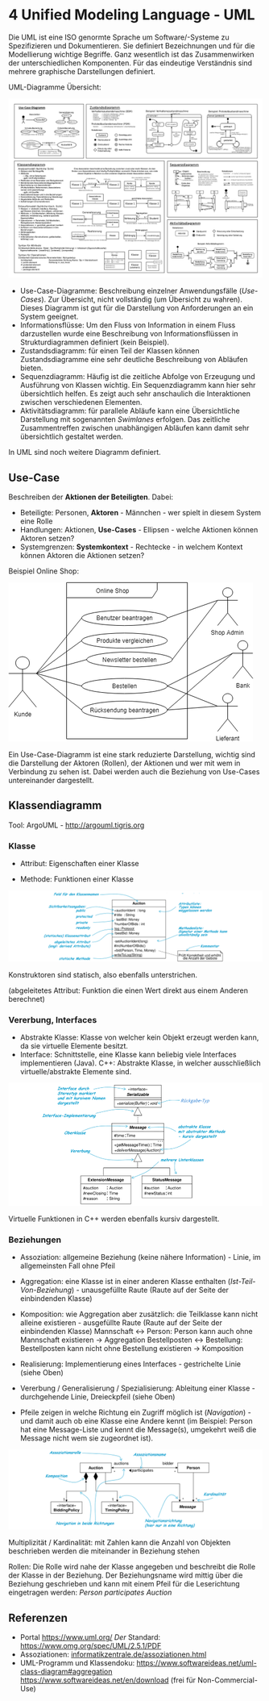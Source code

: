 # 4 Unified Modeling Language - UML

Die UML ist eine ISO genormte Sprache um Software/-Systeme zu Spezifizieren und Dokumentieren. Sie definiert Bezeichnungen und für die Modellierung wichtige Begriffe. Ganz wesentlich ist das Zusammenwirken der unterschiedlichen Komponenten. Für das eindeutige Verständnis sind mehrere graphische Darstellungen definiert.

UML-Diagramme Übersicht:

![UML-Diagramme_Uebersicht](software-entwicklung/SEng/02_SEng/bilder/UML-Diagramme_Uebersicht.png)

- Use-Case-Diagramme: Beschreibung einzelner Anwendungsfälle (*Use-Cases*). Zur Übersicht, nicht vollständig (um Übersicht zu wahren). Dieses Diagramm ist gut für die Darstellung von Anforderungen an ein System geeignet.
- Informationsflüsse: Um den Fluss von Information in einem Fluss darzustellen wurde eine Beschreibung von Informationsflüssen in Strukturdiagrammen definiert (kein Beispiel).
- Zustandsdiagramm: für einen Teil der Klassen können Zustandsdiagramme eine sehr deutliche Beschreibung von Abläufen bieten.
- Sequenzdiagramm: Häufig ist die zeitliche Abfolge von Erzeugung und Ausführung von Klassen wichtig. Ein Sequenzdiagramm kann hier sehr übersichtlich helfen. Es zeigt auch sehr anschaulich die Interaktionen zwischen verschiedenen Elementen.
- Aktivitätsdiagramm: für parallele Abläufe kann eine Übersichtliche Darstellung mit sogenannten *Swimlanes* erfolgen. Das zeitliche Zusammentreffen zwischen unabhängigen Abläufen kann damit sehr übersichtlich gestaltet werden.

In UML sind noch weitere Diagramm definiert.

## Use-Case

Beschreiben der **Aktionen der Beteiligten**. Dabei:

- Beteiligte: Personen, **Aktoren** - Männchen - wer spielt in diesem System eine Rolle
- Handlungen: Aktionen, **Use-Cases** - Ellipsen - welche Aktionen können Aktoren setzen?
- Systemgrenzen: **Systemkontext** - Rechtecke - in welchem Kontext können Aktoren die Aktionen setzen?

Beispiel Online Shop:

![Use-Case OnlineShop](software-entwicklung/SEng/02_SEng/bilder/UML_UseCase.png)

Ein Use-Case-Diagramm ist eine stark reduzierte Darstellung, wichtig sind die Darstellung der Aktoren (Rollen), der Aktionen und wer mit wem in Verbindung zu sehen ist. Dabei werden auch die Beziehung von Use-Cases untereinander dargestellt.

## Klassendiagramm

Tool: ArgoUML - http://argouml.tigris.org

### Klasse

- Attribut: Eigenschaften einer Klasse

- Methode: Funktionen einer Klasse

![Eine Klasse im Klassendiagramm](software-entwicklung/SEng/02_SEng/bilder/UML_CD_01.png)

Konstruktoren sind statisch, also ebenfalls unterstrichen.

(abgeleitetes Attribut: Funktion die einen Wert direkt aus einem Anderen berechnet)

### Vererbung, Interfaces

- Abstrakte Klasse: Klasse von welcher kein Objekt erzeugt werden kann, da sie virtuelle Elemente besitzt.
- Interface: Schnittstelle, eine Klasse kann beliebig viele Interfaces implementieren (Java). C++: Abstrakte Klasse, in welcher ausschließlich virtuelle/abstrakte Elemente sind.

![Vererbung und Interfaces im Klassendiagramm](software-entwicklung/SEng/02_SEng/bilder/UML_CD_02.png)

Virtuelle Funktionen in C++ werden ebenfalls kursiv dargestellt.

### Beziehungen

- Assoziation: allgemeine Beziehung (keine nähere Information) - Linie, im allgemeinsten Fall ohne Pfeil

- Aggregation: eine Klasse ist in einer anderen Klasse enthalten (*Ist-Teil-Von-Beziehung*) - unausgefüllte Raute (Raute auf der Seite der einbindenden Klasse)
- Komposition: wie Aggregation aber zusätzlich: die Teilklasse kann nicht alleine existieren - ausgefüllte Raute (Raute auf der Seite der einbindenden Klasse)
  Mannschaft <-> Person: Person kann auch ohne Mannschaft existieren -> Aggregation
  Bestellposten <-> Bestellung: Bestellposten kann nicht ohne Bestellung existieren -> Komposition

- Realisierung: Implementierung eines Interfaces - gestrichelte Linie (siehe Oben)

- Vererbung / Generalisierung / Spezialisierung: Ableitung einer Klasse - durchgehende Linie, Dreieckpfeil (siehe Oben)
- Pfeile zeigen in welche Richtung ein Zugriff möglich ist (*Navigation*) - und damit auch ob eine Klasse eine Andere kennt (im Beispiel: Person hat eine Message-Liste und kennt die Message(s), umgekehrt weiß die Message nicht wem sie zugeordnet ist).

![Beziehungen im Klassendiagramm](software-entwicklung/SEng/02_SEng/bilder/UML_CD_03.png)

Multiplizität / Kardinalität: mit Zahlen kann die Anzahl von Objekten beschrieben werden die miteinander in Beziehung stehen

Rollen: Die Rolle wird nahe der Klasse angegeben und beschreibt die Rolle der Klasse in der Beziehung. Der Beziehungsname wird mittig über die Beziehung geschrieben und kann mit einem Pfeil für die Leserichtung eingetragen werden: *Person participates Auction*

## Referenzen

- Portal  https://www.uml.org/ 
  *Der* Standard:  https://www.omg.org/spec/UML/2.5.1/PDF 
- Assoziationen:
[informatikzentrale.de/assoziationen.html](informatikzentrale.de/assoziationen.html)
- UML-Programm und Klassendoku:
  https://www.softwareideas.net/uml-class-diagram#aggregation
  https://www.softwareideas.net/en/download (frei für Non-Commercial-Use)